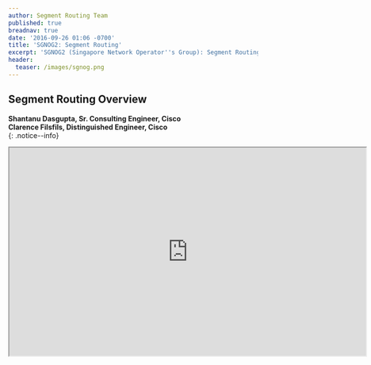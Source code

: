 ```yaml
---
author: Segment Routing Team
published: true
breadnav: true
date: '2016-09-26 01:06 -0700'
title: 'SGNOG2: Segment Routing'
excerpt: 'SGNOG2 (Singapore Network Operator''s Group): Segment Routing Overview'
header:
  teaser: /images/sgnog.png
---
```


## Segment Routing Overview  

**Shantanu Dasgupta, Sr. Consulting Engineer, Cisco**  
**Clarence Filsfils, Distinguished Engineer, Cisco**  
{: .notice--info}  

<iframe src="https://docs.google.com/file/d/0B8Ws5Hhj8UoOVnlRYWNKYk02dFE/preview" width="720" height="420"></iframe>
